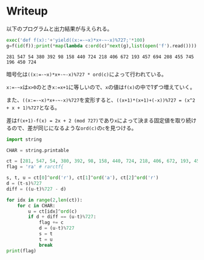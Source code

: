 # Writeup

以下のプログラムと出力結果が与えられる。

```py
exec('def f(x):'+'yield((x:=-~x)*x+-~-x)%727;'*100)
g=f(id(f));print(*map(lambda c:ord(c)^next(g),list(open('f').read())))
```

```
281 547 54 380 392 98 158 440 724 218 406 672 193 457 694 208 455 745 196 450 724
```

暗号化は`((x:=-~x)*x+-~-x)%727 * ord(c)`によって行われている。

`x:=-~x`は`x>0`のとき`x:=x+1`に等しいので、`x`の値は`f(x)`の中で1ずつ増えていく。

また、`((x:=-~x)*x+-~-x)%727`を変形すると、`((x+1)*(x+1)+(-x))%727 = (x^2 + x + 1)%727`となる。

差は`f(x+1)-f(x) = 2x + 2 (mod 727)`であり`x`によって決まる固定値を取り続けるので、差が同じになるような`ord(c)`の`c`を見つける。

```py
import string

CHAR = string.printable

ct = [281, 547, 54, 380, 392, 98, 158, 440, 724, 218, 406, 672, 193, 457, 694, 208, 455, 745, 196, 450, 724]
flag = 'ra' # rarctf{

s, t, u = ct[0]^ord('r'), ct[1]^ord('a'), ct[2]^ord('r')
d = (t-s)%727
diff = ((u-t)%727 - d)

for idx in range(2,len(ct)):
    for c in CHAR:
        u = ct[idx]^ord(c)
        if d + diff == (u-t)%727:
            flag += c
            d = (u-t)%727
            s = t
            t = u
            break
print(flag)
```

<!-- rarctf{pyg01f_1s_fun} -->



